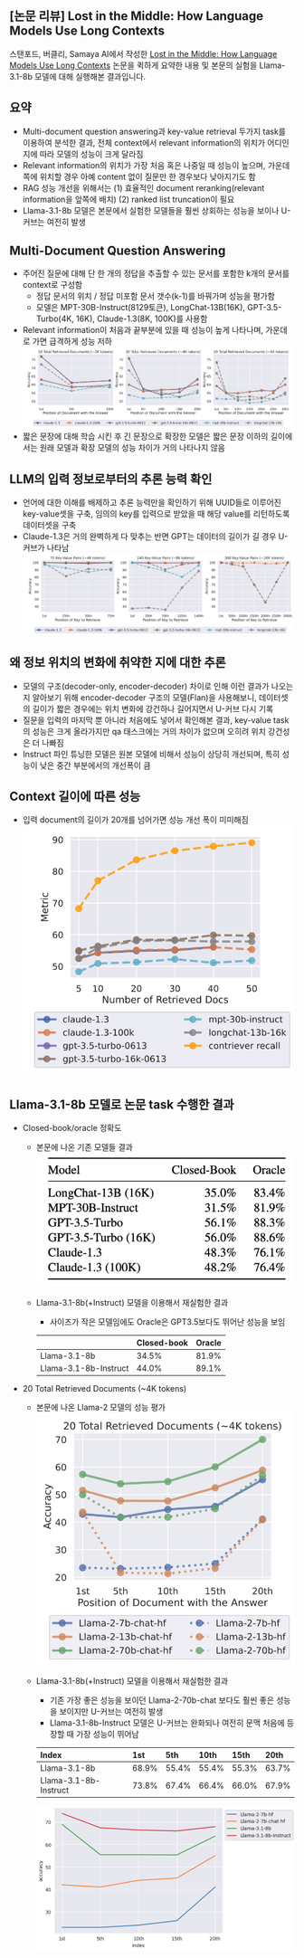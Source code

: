 ## [논문 리뷰] Lost in the Middle: How Language Models Use Long Contexts

스탠포드, 버클리, Samaya AI에서 작성한 [Lost in the Middle: How Language Models Use Long Contexts](https://arxiv.org/pdf/2307.03172) 논문을 퀵하게 요약한 내용 및 본문의 실험을 Llama-3.1-8b 모델에 대해 실행해본 결과입니다.

## 요약

- Multi-document question answering과 key-value retrieval 두가지 task를 이용하여 분석한 결과, 전체 context에서 relevant information의 위치가 어디인 지에 따라 모델의 성능이 크게 달라짐
- Relevant information의 위치가 가장 처음 혹은 나중일 때 성능이 높으며, 가운데 쪽에 위치할 경우 아예 content 없이 질문만 한 경우보다 낮아지기도 함
- RAG 성능 개선을 위해서는 (1) 효율적인 document reranking(relevant information을 앞쪽에 배치) (2) ranked list truncation이 필요
- Llama-3.1-8b 모델은 본문에서 실험한 모델들을 훨씬 상회하는 성능을 보이나 U-커브는 여전히 발생

## Multi-Document Question Answering

* 주어진 질문에 대해 단 한 개의 정답을 추출할 수 있는 문서를 포함한 k개의 문서를 context로 구성함
  * 정답 문서의 위치 / 정답 미포함 문서 갯수(k-1)를 바꿔가며 성능을 평가함
  * 모델은 MPT-30B-Instruct(8129토큰), LongChat-13B(16K), GPT-3.5-Turbo(4K, 16K), Claude-1.3(8K, 100K)를 사용함
* Relevant information이 처음과 끝부분에 있을 때 성능이 높게 나타나며, 가운데로 가면 급격하게 성능 저하
  ![image1](https://github.com/lih0905/coffee-augmented-rag/blob/main/images/240728/image1.png)
* 짧은 문장에 대해 학습 시킨 후 긴 문장으로 확장한 모델은 짧은 문장 이하의 길이에서는 원래 모델과 확장 모델의 성능 차이가 거의 나타나지 않음

## LLM의 입력 정보로부터의 추론 능력 확인

* 언어에 대한 이해를 배제하고 추론 능력만을 확인하기 위해 UUID들로 이루어진 key-value셋을 구축, 임의의 key를 입력으로 받았을 때 해당 value를 리턴하도록 데이터셋을 구축
* Claude-1.3은 거의 완벽하게 다 맞추는 반면 GPT는 데이터의 길이가 길 경우 U-커브가 나타남
  ![image2](https://github.com/lih0905/coffee-augmented-rag/blob/main/images/240728/image2.png)

## 왜 정보 위치의 변화에 취약한 지에 대한 추론

* 모델의 구조(decoder-only, encoder-decoder) 차이로 인해 이런 결과가 나오는지 알아보기 위해 encoder-decoder 구조의 모델(Flan)을 사용해보니, 데이터셋의 길이가 짧은 경우에는 위치 변화에 강건하나 길어지면서 U-커브 다시 기록
* 질문을 입력의 마지막 뿐 아니라 처음에도 넣어서 확인해본 결과, key-value task의 성능은 크게 올라가지만 qa 태스크에는 거의 차이가 없으며 오히려 위치 강건성은 더 나빠짐
* Instruct 파인 튜닝한 모델은 원본 모델에 비해서 성능이 상당히 개선되며, 특히 성능이 낮은 중간 부분에서의 개선폭이 큼

## Context 길이에 따른 성능

* 입력 document의 길이가 20개를 넘어가면 성능 개선 폭이 미미해짐
  ![image3](https://github.com/lih0905/coffee-augmented-rag/blob/main/images/240728/image3.png)

## Llama-3.1-8b 모델로 논문 task 수행한 결과

* Closed-book/oracle 정확도

  * 본문에 나온 기존 모델들 결과
    ![image5](https://github.com/lih0905/coffee-augmented-rag/blob/main/images/240728/image5.png)

  * Llama-3.1-8b(+Instruct) 모델을 이용해서 재실험한 결과

    * 사이즈가 작은 모델임에도 Oracle은 GPT3.5보다도 뛰어난 성능을 보임

    |                       | Closed-book | Oracle |
    | --------------------- | ----------- | ------ |
    | Llama-3.1-8b          | 34.5%       | 81.9%  |
    | Llama-3.1-8b-Instruct | 44.0%       | 89.1%  |

* 20 Total Retrieved Documents (~4K tokens)

  * 본문에 나온 Llama-2 모델의 성능 평가
    ![image4](https://github.com/lih0905/coffee-augmented-rag/blob/main/images/240728/image4.png)

  * Llama-3.1-8b(+Instruct) 모델을 이용해서 재실험한 결과

    * 기존 가장 좋은 성능을 보이던 Llama-2-70b-chat 보다도 훨씬 좋은 성능을 보이지만 U-커브는 여전히 발생
    * Llama-3.1-8b-Instruct 모델은 U-커브는 완화되나 여전히 문맥 처음에 등장할 때 가장 성능이 뛰어남

    | Index                 | 1st   | 5th   | 10th  | 15th  | 20th  |
    | --------------------- | ----- | ----- | ----- | ----- | ----- |
    | Llama-3.1-8b          | 68.9% | 55.4% | 55.4% | 55.3% | 63.7% |
    | Llama-3.1-8b-Instruct | 73.8% | 67.4% | 66.4% | 66.0% | 67.9% |

    !['image6'](https://github.com/lih0905/coffee-augmented-rag/blob/main/images/240728/image6.png)